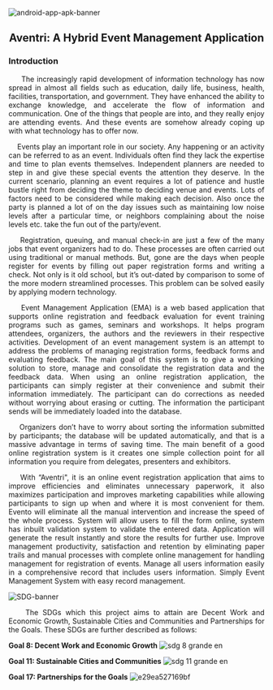 ![android-app-apk-banner](https://user-images.githubusercontent.com/102575349/178132385-5702d31e-f171-4b83-9a00-fd9e2c125f86.jpg)


<h2 align="center"> Aventri: A Hybrid Event Management Application

<h3> Introduction </h3> <i class="fa-solid fa-1"></i>
<p align=justify>
&nbsp;&nbsp;&nbsp;&nbsp; The increasingly rapid development of information technology has now spread in almost all fields such as education, daily life, business, health, facilities, transportation, and government. They have enhanced the ability to exchange knowledge, and accelerate the flow of information and communication. One of the things that people are into, and they really enjoy are attending events. And these events are somehow already coping up with what technology has to offer now. 
<p align=justify> &nbsp;&nbsp;&nbsp;&nbsp;Events play an important role in our society. Any happening or an activity can be referred to as an event. Individuals often find they lack the expertise and time to plan events themselves. Independent planners are needed to step in and give these special events the attention they deserve. In the current scenario, planning an event requires a lot of patience and hustle bustle right from deciding the theme to deciding venue and events. Lots of factors need to be considered while making each decision. Also once the party is planned a lot of on the day issues such as maintaining low noise levels after a particular time, or neighbors complaining about the noise levels etc. take the fun out of the party/event.
<p align=justify> &nbsp;&nbsp;&nbsp;&nbsp;Registration, queuing, and manual check-in are just a few of the many jobs that event organizers had to do. These processes are often carried out using traditional or manual methods. But, gone are the days when people register for events by filling out paper registration forms and writing a check. Not only is it old school, but it’s out-dated by comparison to some of the more modern streamlined processes. This problem can be solved easily by applying  modern technology. 
<p align=justify> &nbsp;&nbsp;&nbsp;&nbsp;Event Management Application (EMA) is a web based application that supports online registration and feedback evaluation for event training programs such as games, seminars and workshops. It helps program attendees, organizers, the authors and the reviewers in their respective activities. Development of an event management system is an attempt to address the problems of managing registration forms, feedback forms and evaluating feedback. The main goal of this system is to give a working solution to store, manage and consolidate the registration data and the feedback data. When using an online registration application, the participants can simply register at their convenience and submit their information immediately. The participant can do corrections as needed without worrying about erasing or cutting. The information the participant sends will be immediately loaded into the database. 
<p align=justify> &nbsp;&nbsp;&nbsp;&nbsp;Organizers don’t have to worry about sorting the information submitted by participants; the database will be updated automatically, and that is a massive advantage in terms of saving time. The main benefit of a good online registration system is it creates one simple collection point for all information you require from  delegates, presenters and exhibitors.
<p align=justify> &nbsp;&nbsp;&nbsp;&nbsp;With “Aventri", it is an online event registration application that aims to improve efficiencies and eliminates unnecessary paperwork, it also maximizes participation and improves marketing capabilities while allowing participants to sign up when and where it is most convenient for them. Evento will eliminate all the manual intervention and increase the speed of the whole process. System will allow users to fill the form online, system has inbuilt validation system to validate the entered data. Application will generate the result instantly and store the results for further use. Improve management productivity, satisfaction and retention by eliminating paper trails and manual processes with complete online management for handling management for registration of events. Manage all users information easily in a comprehensive record that includes users information. Simply Event Management System with easy record management. <i class="fa-solid fa-1"></i>

![SDG-banner](https://user-images.githubusercontent.com/102575349/178129362-0dd72bc5-0c5e-4a31-9099-6b881d9e2b39.png) 
<p align=justify>&nbsp;&nbsp;&nbsp; The SDGs which this project aims to attain are Decent Work and Economic Growth, Sustainable Cities and Communities and Partnerships for the Goals. These SDGs are further described as follows:


 <b>Goal 8: Decent Work and Economic Growth</b></h3>
 ![sdg 8 grande en](https://user-images.githubusercontent.com/102575349/178130435-cf5629a2-aa08-4e27-99ed-5744d20b144a.jpg)

<b>Goal 11: Sustainable Cities and Communities</b></h3>
![sdg 11 grande en](https://user-images.githubusercontent.com/102575349/178130531-3c364cfe-7e25-4100-983d-ad28f6e9389b.jpg)


<b>Goal 17: Partnerships for the Goals</b></h3>
![e29ea527169bf](https://user-images.githubusercontent.com/102575349/178130462-85a9df40-fceb-459f-9022-d9085d18dab7.jpg)








 




 
